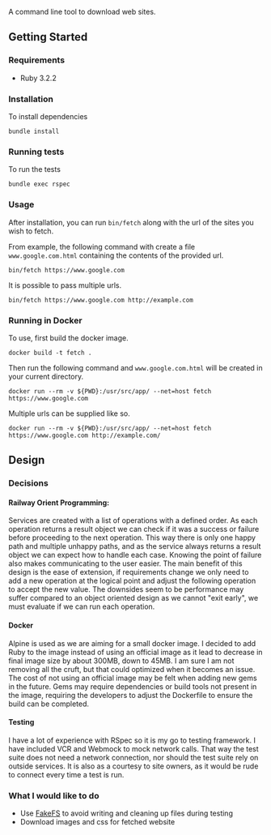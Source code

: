 A command line tool to download web sites.

## Getting Started

### Requirements

- Ruby 3.2.2

### Installation

To install dependencies
```
bundle install
```

### Running tests

To run the tests
```
bundle exec rspec
```

### Usage

After installation, you can run `bin/fetch` along with the url of the sites you wish to fetch.

From example, the following command with create a file `www.google.com.html` containing the contents of the provided url.
```
bin/fetch https://www.google.com
```

It is possible to pass multiple urls.
```
bin/fetch https://www.google.com http://example.com
```

### Running in Docker

To use, first build the docker image.
```
docker build -t fetch .
```

Then run the following command and `www.google.com.html` will be created in your current directory.
```
docker run --rm -v ${PWD}:/usr/src/app/ --net=host fetch https://www.google.com
```

Multiple urls can be supplied like so.
```
docker run --rm -v ${PWD}:/usr/src/app/ --net=host fetch https://www.google.com http://example.com/
```
## Design

### Decisions

#### Railway Orient Programming:
Services are created with a list of operations with a defined order. As each operation returns a result object we can check if it was a success or failure before proceeding to the next operation. This way there is only one happy path and multiple unhappy paths, and as the service always returns a result object we can expect how to handle each case. Knowing the point of failure also makes communicating to the user easier.
The main benefit of this design is the ease of extension, if requirements change we only need to add a new operation at the logical point and adjust the following operation to accept the new value.
The downsides seem to be performance may suffer compared to an object oriented design as we cannot "exit early", we must evaluate if we can run each operation.

#### Docker
Alpine is used as we are aiming for a small docker image. I decided to add Ruby to the image instead of using an official image as it lead to decrease in final image size by about 300MB, down to 45MB. I am sure I am not removing all the cruft, but that could optimized when it becomes an issue. The cost of not using an official image may be felt when adding new gems in the future. Gems may require dependencies or build tools not present in the image, requiring the developers to adjust the Dockerfile to ensure the build can be completed.

#### Testing
I have a lot of experience with RSpec so it is my go to testing framework. I have included VCR and Webmock to mock network calls. That way the test suite does not need a network connection, nor should the test suite rely on outside services. It is also as a courtesy to site owners, as it would be rude to connect every time a test is run.

### What I would like to do
- Use [FakeFS](https://github.com/fakefs/fakefs) to avoid writing and cleaning up files during testing
- Download images and css for fetched website
